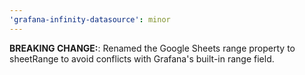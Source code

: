 ```yaml
---
'grafana-infinity-datasource': minor
---
```


**BREAKING CHANGE:**: Renamed the Google Sheets range property to sheetRange to avoid conflicts with Grafana's built-in range field.
